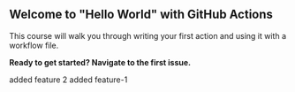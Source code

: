## Welcome to "Hello World" with GitHub Actions

This course will walk you through writing your first action and using it with a workflow file. 

**Ready to get started? Navigate to the first issue.**

added feature 2
added feature-1
